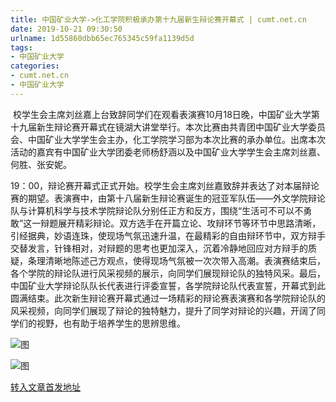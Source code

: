 ```yaml
---
title: 中国矿业大学->化工学院积极承办第十九届新生辩论赛开幕式 | cumt.net.cn
date: 2019-10-21 09:30:50
urlname: 1d55860dbb65ec765345c59fa1139d5d
tags: 
- 中国矿业大学
categories:
- cumt.net.cn
- 中国矿业大学
---
```

 校学生会主席刘丝嘉上台致辞同学们在观看表演赛10月18日晚，中国矿业大学第十九届新生辩论赛开幕式在镜湖大讲堂举行。本次比赛由共青团中国矿业大学委员会、中国矿业大学学生会主办，化工学院学习部为本次比赛的承办单位。出席本次活动的嘉宾有中国矿业大学团委老师杨舒涵以及中国矿业大学学生会主席刘丝嘉、何胜、张安妮。

19：00，辩论赛开幕式正式开始。校学生会主席刘丝嘉致辞并表达了对本届辩论赛的期望。表演赛中，由第十八届新生辩论赛诞生的冠亚军队伍——外文学院辩论队与计算机科学与技术学院辩论队分别任正方和反方，围绕“生活可不可以不勇敢”这一辩题展开精彩辩论。双方选手在开篇立论、攻辩环节等环节中思路清晰，引经据典，妙语连珠，使现场气氛迅速升温，在最精彩的自由辩环节中，双方辩手交替发言，针锋相对，对辩题的思考也更加深入，沉着冷静地回应对方辩手的质疑，条理清晰地陈述己方观点，使得现场气氛被一次次带入高潮。表演赛结束后，各个学院的辩论队进行风采视频的展示，向同学们展现辩论队的独特风采。最后，中国矿业大学辩论队队长代表进行评委宣誓，各学院辩论队代表宣誓，开幕式到此圆满结束。此次新生辩论赛开幕式通过一场精彩的辩论赛表演赛和各学院辩论队的风采视频，向同学们展现了辩论的独特魅力，提升了同学对辩论的兴趣，开阔了同学们的视野，也有助于培养学生的思辨思维。

![图](http://xwzx.cumt.edu.cn/_upload/article/images/f8/30/8a9aab1c48ad84d1c672d99b8910/2e6a5fd9-a130-4717-bc06-0d857c706075.jpeg)

![图](http://xwzx.cumt.edu.cn/_upload/article/images/f8/30/8a9aab1c48ad84d1c672d99b8910/12b38aa5-21ef-467e-8ad5-6d1e01d74553.jpg)

[转入文章首发地址](http://xwzx.cumt.edu.cn/54/7e/c523a545918/page.htm)